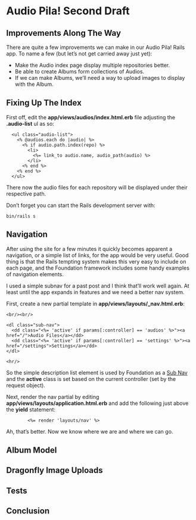 # Audio Pila! Second Draft

## Improvements Along The Way

There are quite a few improvements we can make in our Audio Pila! Rails app.  To name a few (but let’s not get carried away just yet):

* Make the Audio index page display multiple repositories better.
* Be able to create Albums form collections of Audios.
* If we can make Albums, we’ll need a way to upload images to display with the Album.

## Fixing Up The Index

First off, edit the **app/views/audios/index.html.erb** file adjusting the **.audio-list** ul as so:

```
  <ul class="audio-list">
    <% @audios.each do |audio| %>
      <% if audio.path.index(repo) %>
        <li>
          <%= link_to audio.name, audio_path(audio) %>
        </li>
      <% end %>
    <% end %>
  </ul>
```

There now the audio files for each repository will be displayed under their respective path.

Don’t forget you can start the Rails development server with:

```
bin/rails s
```

## Navigation

After using the site for a few minutes it quickly becomes apparent a navigation, or a simple list of links, for the app would be very useful.  Good thing is that the Rails tempting system makes this very easy to include on each page, and the Foundation framework includes some handy examples of navigation elements.

I used a simple subnav for a past post and I think that’ll work well again.  At least until the app expands in features and we need a better nav system.

First, create a new partial template in **app/views/layouts/_nav.html.erb**:

```
<br/><br/>

<dl class="sub-nav">
  <dd class="<%= 'active' if params[:controller] == 'audios' %>"><a href="/">Audio Files</a></dd>
  <dd class="<%= 'active' if params[:controller] == 'settings' %>"><a href="/settings">Settings</a></dd>
</dl>

<hr/>
```

So the simple description list element is used by Foundation as a [Sub Nav](http://foundation.zurb.com/docs/components/subnav.html) and the **active** class is set based on the current controller (set by the request object).

Next, render the nav partial by editing **app/views/layouts/application.html.erb** and add the following just above the **yield** statement:

```
        <%= render 'layouts/nav' %>
```

Ah, that’s better.  Now we know where we are and where we can go.

## Album Model

## Dragonfly Image Uploads

## Tests

## Conclusion
